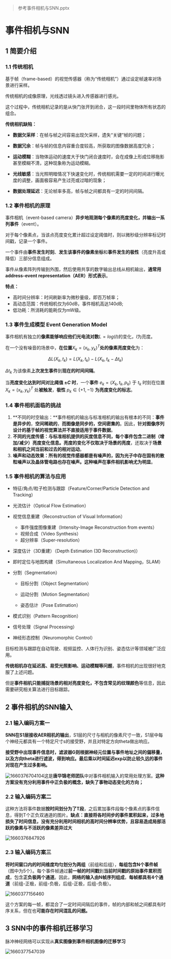> 参考事件相机与SNN.pptx
>

# 事件相机与SNN

## 1 简要介绍

### 1.1 传统相机

基于帧（frame-based）的视觉传感器（称为“传统相机”）通过设定帧速率对场景进行采样。

传统相机的成像原理，光线透过镜头进入传感器进行感光。

这个过程中，传统相机记录的是从快门张开到闭合，这一段时间里物体所有状态的组合。

**传统相机缺陷：**

- **数据欠采样**：在帧与帧之间容易出现欠采样，遗失“关键”帧的问题；

- **数据冗余**：帧与帧的信息内容重合度较高，所获取的图像数据高度冗余；
- **运动模糊**：当物体运动的速度大于快门闭合速度时，会在成像上形成位移拖影甚至模糊不清，这种现象称为运动模糊。
- **光线敏感**：当光照明暗情况下快速变化时，传统相机需要一定的时间进行曝光度的调整，画面极容易产生过亮或过暗的现象；
- **数据处理延迟**：无论帧率多高，帧与帧之间都具有一定的时间间隔。

### **1.2 事件相机的原理**

事件相机（event-based camera）**异步地观测每个像素的亮度变化，并输出一系列事件**（event）。

对于每个像素点，当该点亮度变化累计超过设定阈值时，则以微秒级分辨率标记时间戳，记录一个事件。

一个事件由**事件发生时刻**、**发生该事件的像素坐标**和**事件发生的极性**（亮度升高或降低）三部分信息组成。

事件从像素阵列传输到外围，然后使用共享的数字输出总线从相机输出，**通常用address-event representation（AER）形式表示**。

**特点：**

- 高时间分辨率：时间刷新率为微秒量级，即百万帧率；
- 高动态范围：传统相机仅为60dB，事件相机高达140dB;
- 低功耗：所消耗的能耗仅为mW级。

### 1.3 事件生成模型 Event Generation Model

事件相机有独立的**像素能够响应他们光电流对数**$L=log⁡(I)$的变化，$I$为亮度。

在一个没有噪音的场景中，**在位置**$X_k=(x_k, y_k )^T$**处的像素亮度变化**为：

$$
ΔL(X_k,t_k )=L(X_k,t_k )-L(X_k,t_k-Δt_k )
$$

 $Δt_k$ 为该像素**上次发生事件**到**现在的时间间隔**。

当**亮度变化达到时间对比阈值 $± C$ 时**，一个**事件** $e_k=(X_k, t_k, p_k)$ 于 $t_k$ 时刻在位置 $X_k=(x_k, y_k )^T$ 处**被触发**，**极性** $p_k∈\{+1, -1\}$ **为亮度变化的标志**。

### **1.4 事件相机面临的挑战**

1. **不同的时空输出：**事件相机的输出与标准相机的输出有根本的不同：**事件是异步的**，**空间稀疏的**，**而图像是同步的，空间密集的**。因此，**针对图像序列设计的基于帧的视觉算法并不直接适用于事件数据**。
2. **不同的光度传感：**与标准相机提供的灰度信息不同，**每个事件包含二进制（增加/减少）亮度变化信息**。亮度的变化**不仅取决于场景的亮度**，还取决于**场景和相机之间当前和过去的相对运动**。
3. **噪声和动态效果：**所有的视觉传感器都是有噪声的，因为光子中存在固有的散粒噪声以及晶体管电路也存在噪声。这种**噪声在事件相机影响尤为明显**。

### **1.5 事件相机的算法与应用**

- 特征/角点/粒子检测与跟踪（Feature/Corner/Particle Detection and Tracking）
- 光流估计（Optical Flow Estimation）

- 视觉信息重建（Reconstruction of Visual Information）
  - 事件强度图像重建（Intensity-Image Reconstruction from events）
  - 视频合成（Video Synthesis）
  - 超分辨率（Super-resolution）

- 深度估计（3D重建）（Depth Estimation (3D Reconstruction)）

- 即时定位与地图构建（Simultaneous Localization And Mapping，SLAM）

- 分割（Segmentation）

  - 目标分割（Object Segmentation）

  - 运动分割（Motion Segmentation）

  - 姿态估计（Pose Estimation）

- 模式识别（Pattern Recognition）

- 信号处理（Signal Processing）

- 神经形态控制（Neuromorphic Control）

目标检测与跟踪在自动驾驶、视频监控、人体行为识别、姿态估计等领域被广泛应用。

**传统相机存在延迟高、易受光照影响、运动模糊等问题**，事件相机的出现很好地克服了上述问题。

但是**事件相机只能捕捉场景的相对亮度变化，不包含常见的纹理颜色**等信息，因此需要研究相关算法进行目标跟踪。

## 2 事件相机的SNN输入

### **2.1 输入编码方案一**

**SNN在S1层接收AER相机的输出**，S1层的尺寸与相机的像素尺寸一致，S1层中每个神经元都具有一个特定尺寸s的接受野，并且对特定方向theta做出响应。

**接受野中出现事件信息时，滤波器G则根据神经元位置与事件地址之间的偏移量，以及方向theta进行滤波，得到响应。最后乘以时间延迟exp以防止较久远的事件对现在产生过多影响。**

![1660376704104](时间相机与SNN.assets/1660376704104.png)这是**唐华锦老师团队**中对事件相机输入的常用处理方案。**这种方案没有充分利用事件中正负极的概念，缺失了事物动态变化的方向；**

### 2.2 输入编码方案二

这种方法将事件数据**按时间划分为了T段**，之后累加事件段每个像素点的事件信息，得到T个正负双通道的图片。**缺点：直接将各时间步的事件累积起来，过多地损失了时间信息，没有充分利用时间相机的高时间分辨率优势，且容易造成局部活跃的像素与不活跃的像素差异过大**

![1660376847926](时间相机与SNN.assets/1660376847926.png)

### 2.3 输入编码方案三

**将时间窗口内的时间维度均匀划分为两组**（前组和后组），**每组包含N个事件帧**（图中为5个）。每个事件帧通过**前一帧的时间戳**到**当前时间戳的原始事件累积而成**，包含**正负极两个通道**。因此，**网络的输入由N帧序列组成**，**每帧都具有4个通道**（前组-正极，前组-负极，后组-正极，后组-负极）。

![1660377156460](时间相机与SNN.assets/1660377156460.png)

这个方案的每一帧，都混合了一定时间间隔后的事件，帧的内部和帧之间都具有时序关系，但在也**可能存在时间混乱的问题。**

## 3 SNN中的事件相机迁移学习

脉冲神经网络可以实现从**真实图像到事件相机图像的迁移学习**

![1660377547039](时间相机与SNN.assets/1660377547039.png)
